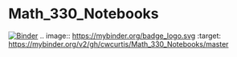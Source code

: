# Math_330_Notebooks
[![Binder](https://mybinder.org/badge_logo.svg)](https://mybinder.org/v2/gh/cwcurtis/Math_330_Notebooks/master)
.. image:: https://mybinder.org/badge_logo.svg
 :target: https://mybinder.org/v2/gh/cwcurtis/Math_330_Notebooks/master